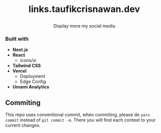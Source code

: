# <p align="center">links.taufikcrisnawan.dev</p>

<p align="center">Display more my social media</p>

### Built with

- **Next.js**
- **React**
  - icons/si
- **Tailwind CSS**
- **Vercel**
  - Deployment
  - Edge Config
- **Umami Analytics**

## Commiting

This repo uses conventional commit, when commiting, please do `yarn commit` instead of `git commit -m`. There you will find each context to your current changes.
